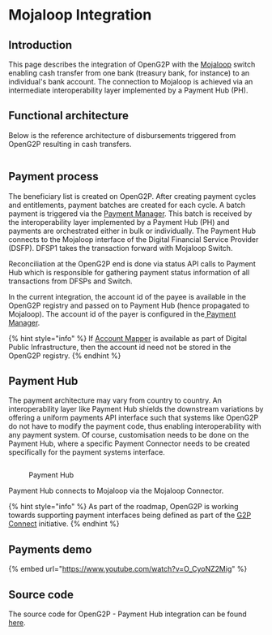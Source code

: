 # Mojaloop Integration

## Introduction <a href="#introduction" id="introduction"></a>

This page describes the integration of OpenG2P with the [Mojaloop](https://mojaloop.io/) switch enabling cash transfer from one bank (treasury bank, for instance) to an individual's bank account. The connection to Mojaloop is achieved via an intermediate interoperability layer implemented by a Payment Hub (PH).

## Functional architecture

Below is the reference architecture of disbursements triggered from OpenG2P resulting in cash transfers.

<figure><img src="https://github.com/smita-g2p/openg2p-documentation/raw/c68b3e6da99fe077e2cbe5d5fc166b3e3487fbce/.gitbook/assets/openg2p-payments-diagram.png" alt=""><figcaption></figcaption></figure>

## Payment process

The beneficiary list is created on OpenG2P. After creating payment cycles and entitlements, payment batches are created for each cycle. A batch payment is triggered via the [Payment Manager](https://github.com/OpenG2P/openg2p-documentation/blob/1.2.1/platform/eligibility-and-enrolment/payment-manager.md). This batch is received by the interoperability layer implemented by a Payment Hub (PH) and payments are orchestrated either in bulk or individually. The Payment Hub connects to the Mojaloop interface of the Digital Financial Service Provider (DSFP). DFSP1 takes the transaction forward with Mojaloop Switch.

Reconciliation at the OpenG2P end is done via status API calls to Payment Hub which is responsible for gathering payment status information of all transactions from DFSPs and Switch.

In the current integration, the account id of the payee is available in the OpenG2P registry and passed on to Payment Hub (hence propagated to Mojaloop). The account id of the payer is configured in the[ Payment Manager](https://github.com/OpenG2P/openg2p-documentation/blob/1.2.1/platform/eligibility-and-enrolment/payment-manager.md).

{% hint style="info" %}
If [Account Mapper](https://g2pconnect.global/) is available as part of Digital Public Infrastructure, then the account id need not be stored in the OpenG2P registry.
{% endhint %}

## Payment Hub <a href="#proof-of-concept-implementation-demo-1" id="proof-of-concept-implementation-demo-1"></a>

The payment architecture may vary from country to country. An interoperability layer like Payment Hub shields the downstream variations by offering a uniform payments API interface such that systems like OpenG2P do not have to modify the payment code, thus enabling interoperability with any payment system. Of course, customisation needs to be done on the Payment Hub, where a specific Payment Connector needs to be created specifically for the payment systems interface.

<figure><img src="https://payments.mifos.org/wp-content/uploads/sites/20/2022/12/Screenshot-2022-12-27-at-10541-PM-transformed.png" alt=""><figcaption><p>Payment Hub</p></figcaption></figure>

Payment Hub connects to Mojaloop via the Mojaloop Connector.

{% hint style="info" %}
As part of the roadmap, OpenG2P is working towards supporting payment interfaces being defined as part of the [G2P Connect](https://g2pconnect.global/) initiative.
{% endhint %}

## Payments demo <a href="#proof-of-concept-implementation-demo-1" id="proof-of-concept-implementation-demo-1"></a>

{% embed url="https://www.youtube.com/watch?v=O_CyoNZ2Mig" %}

## Source code

The source code for OpenG2P - Payment Hub integration can be found [here](https://github.com/OpenG2P/openg2p-program/tree/15.0-develop/g2p\_payment\_phee).
